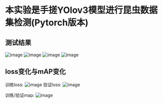 # 本实验是手搓YOlov3模型进行昆虫数据集检测(Pytorch版本)
## 测试结果
![image](https://github.com/user-attachments/assets/0839e50b-2a5b-468f-9383-3eb8e2a25c91)
![image](https://github.com/user-attachments/assets/7b391500-9631-417c-883e-09e4cebcedd0)
![image](https://github.com/user-attachments/assets/94128712-75fb-42c1-a08c-f9221ff6a264)
![image](https://github.com/user-attachments/assets/fc47ca15-b742-4116-b0a7-835a0e95ceee)

## loss变化与mAP变化
训练loss:
![image](https://github.com/user-attachments/assets/e78ea926-e1db-4be0-a0de-93e8319f492b)
验证loss:
![image](https://github.com/user-attachments/assets/dcbc7902-58c7-4dc0-a47e-36fe5d6aed77)

训练/验证map:
![image](https://github.com/user-attachments/assets/20c90091-b0cd-4d1a-be4a-74a7fe15cdea)

